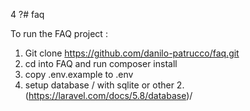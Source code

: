 4
?# faq

To run the FAQ project :

1. Git clone https://github.com/danilo-patrucco/faq.git
2. cd into FAQ and run composer install
3. copy .env.example to .env
4. setup database / with sqlite or other 2.(https://laravel.com/docs/5.8/database)/
 
